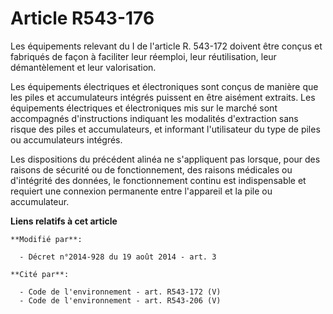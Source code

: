 # Article R543-176

Les équipements relevant du I de l'article R. 543-172 doivent être conçus et fabriqués de façon à faciliter leur réemploi,
leur réutilisation, leur démantèlement et leur valorisation. 

Les équipements électriques et électroniques sont conçus de manière que les piles et accumulateurs intégrés puissent en être
aisément extraits. Les équipements électriques et électroniques mis sur le marché sont accompagnés d'instructions indiquant
les modalités d'extraction sans risque des piles et accumulateurs, et informant l'utilisateur du type de piles ou
accumulateurs intégrés. 

Les dispositions du précédent alinéa ne s'appliquent pas lorsque, pour des raisons de sécurité ou de fonctionnement, des
raisons médicales ou d'intégrité des données, le fonctionnement continu est indispensable et requiert une connexion
permanente entre l'appareil et la pile ou accumulateur.

**Liens relatifs à cet article**

	**Modifié par**:

	  - Décret n°2014-928 du 19 août 2014 - art. 3

	**Cité par**:

	  - Code de l'environnement - art. R543-172 (V)
	  - Code de l'environnement - art. R543-206 (V)
